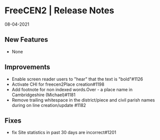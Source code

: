 __FreeCEN2 | Release Notes__
  =======================
  08-04-2021

  __New Features__
  ----------------

  * None


  __Improvements__
  ----------------

  * Enable screen reader users to "hear" that the text is "bold"#1126
  * Activate CHI for freecen2Place creation#1198
  * Add footnote for non indexed words.Over - a place name in Cambridgeshire (Michael)#1181
  * Remove trailing whitespace in the district/piece and civil parish names during on line creation/update #1182



  __Fixes__
  ---------

  * fix Site statistics in past 30 days are incorrect#1201


 